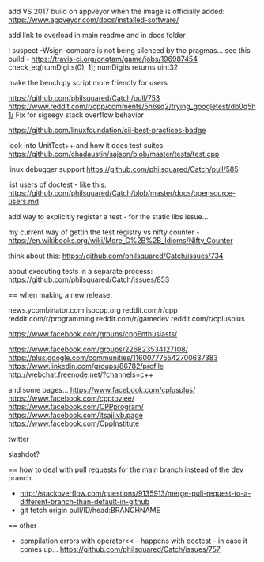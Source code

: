 
add VS 2017 build on appveyor when the image is officially added:
https://www.appveyor.com/docs/installed-software/



add link to overload in main readme and in docs folder



I suspect -Wsign-compare is not being silenced by the pragmas...
see this build - https://travis-ci.org/onqtam/game/jobs/196987454
check_eq(numDigits(0), 1);     numDigits returns uint32



make the bench.py script more friendly for users




https://github.com/philsquared/Catch/pull/753
https://www.reddit.com/r/cpp/comments/5h6sq2/trying_googletest/db0q5h1/
Fix for sigsegv stack overflow behavior



https://github.com/linuxfoundation/cii-best-practices-badge




look into UnitTest++ and how it does test suites
https://github.com/chadaustin/sajson/blob/master/tests/test.cpp




linux debugger support
https://github.com/philsquared/Catch/pull/585



list users of doctest - like this:
https://github.com/philsquared/Catch/blob/master/docs/opensource-users.md



add way to explicitly register a test - for the static libs issue...

my current way of gettin the test registry vs nifty counter - https://en.wikibooks.org/wiki/More_C%2B%2B_Idioms/Nifty_Counter


think about this:
https://github.com/philsquared/Catch/issues/734


about executing tests in a separate process:
https://github.com/philsquared/Catch/issues/853




== when making a new release:

news.ycombinator.com
isocpp.org
reddit.com/r/cpp
reddit.com/r/programming
reddit.com/r/gamedev
reddit.com/r/cplusplus

https://www.facebook.com/groups/cppEnthusiasts/

https://www.facebook.com/groups/226823534127108/
https://plus.google.com/communities/116007775542700637383
https://www.linkedin.com/groups/86782/profile
http://webchat.freenode.net/?channels=c++

and some pages...
https://www.facebook.com/cplusplus/
https://www.facebook.com/cpptovlee/
https://www.facebook.com/CPPprogram/
https://www.facebook.com/itsaji.vb.page
https://www.facebook.com/CppInstitute


twitter

slashdot?







== how to deal with pull requests for the main branch instead of the dev branch
- http://stackoverflow.com/questions/9135913/merge-pull-request-to-a-different-branch-than-default-in-github
- git fetch origin pull/ID/head:BRANCHNAME

== other
- compilation errors with operator<< - happens with doctest - in case it comes up... https://github.com/philsquared/Catch/issues/757
